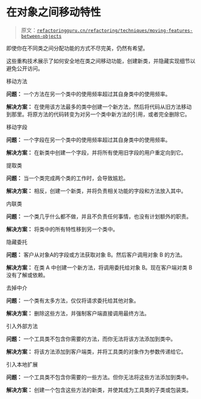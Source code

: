 # 在对象之间移动特性

> 原文：[`refactoringguru.cn/refactoring/techniques/moving-features-between-objects`](https://refactoringguru.cn/refactoring/techniques/moving-features-between-objects)

即使你在不同类之间分配功能的方式不尽完美，仍然有希望。

这些重构技术展示了如何安全地在类之间移动功能，创建新类，并隐藏实现细节以避免公开访问。

移动方法

**问题：** 一个方法在另一个类中的使用频率超过其自身类中的使用频率。

**解决方案：** 在使用该方法最多的类中创建一个新方法，然后将代码从旧方法移动到那里。将原方法的代码转变为对另一个类中新方法的引用，或者完全删除它。

移动字段

**问题：** 一个字段在另一个类中的使用频率超过其自身类中的使用频率。

**解决方案：** 在新类中创建一个字段，并将所有使用旧字段的用户重定向到它。

提取类

**问题：** 当一个类完成两个类的工作时，会导致尴尬。

**解决方案：** 相反，创建一个新类，并将负责相关功能的字段和方法放入其中。

内联类

**问题：** 一个类几乎什么都不做，并且不负责任何事情，也没有计划额外的职责。

**解决方案：** 将类中的所有特性移到另一个类中。

隐藏委托

**问题：** 客户从对象А的字段或方法获取对象 B。然后客户调用对象 B 的方法。

**解决方案：** 在类 A 中创建一个新方法，将调用委托给对象 B。现在客户端对类 B 没有了解或依赖。

去掉中介

**问题：** 一个类有太多方法，仅仅将请求委托给其他对象。

**解决方案：** 删除这些方法，并强制客户端直接调用最终方法。

引入外部方法

**问题：** 一个工具类不包含你需要的方法，而你无法将该方法添加到类中。

**解决方案：** 将该方法添加到客户端类，并将工具类的对象作为参数传递给它。

引入本地扩展

**问题：** 一个工具类不包含你需要的一些方法。但你无法将这些方法添加到类中。

**解决方案：** 创建一个包含这些方法的新类，并使其成为工具类的子类或包装类。

